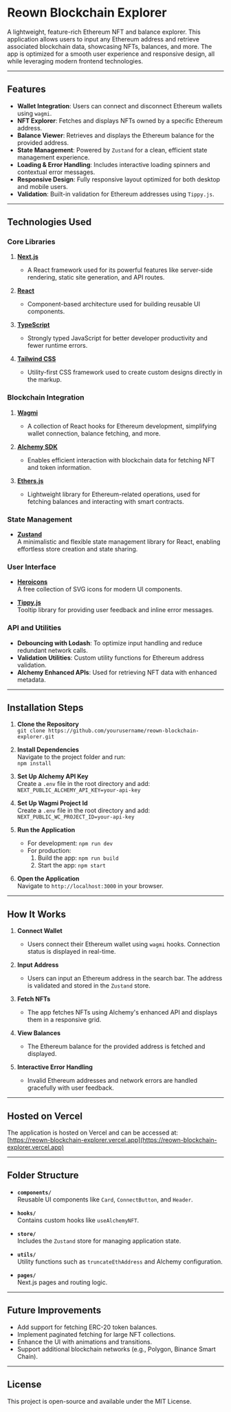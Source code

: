 # Reown Blockchain Explorer

A lightweight, feature-rich Ethereum NFT and balance explorer. This application allows users to input any Ethereum address and retrieve associated blockchain data, showcasing NFTs, balances, and more. The app is optimized for a smooth user experience and responsive design, all while leveraging modern frontend technologies.

---

## Features

- **Wallet Integration**: Users can connect and disconnect Ethereum wallets using `wagmi`.
- **NFT Explorer**: Fetches and displays NFTs owned by a specific Ethereum address.
- **Balance Viewer**: Retrieves and displays the Ethereum balance for the provided address.
- **State Management**: Powered by `Zustand` for a clean, efficient state management experience.
- **Loading & Error Handling**: Includes interactive loading spinners and contextual error messages.
- **Responsive Design**: Fully responsive layout optimized for both desktop and mobile users.
- **Validation**: Built-in validation for Ethereum addresses using `Tippy.js`.

---

## Technologies Used

### Core Libraries

1. **[Next.js](https://nextjs.org/)**  
   - A React framework used for its powerful features like server-side rendering, static site generation, and API routes.

2. **[React](https://reactjs.org/)**  
   - Component-based architecture used for building reusable UI components.

3. **[TypeScript](https://www.typescriptlang.org/)**  
   - Strongly typed JavaScript for better developer productivity and fewer runtime errors.

4. **[Tailwind CSS](https://tailwindcss.com/)**  
   - Utility-first CSS framework used to create custom designs directly in the markup.

### Blockchain Integration

1. **[Wagmi](https://wagmi.sh/)**  
   - A collection of React hooks for Ethereum development, simplifying wallet connection, balance fetching, and more.

2. **[Alchemy SDK](https://docs.alchemy.com/)**  
   - Enables efficient interaction with blockchain data for fetching NFT and token information.

3. **[Ethers.js](https://docs.ethers.org/)**  
   - Lightweight library for Ethereum-related operations, used for fetching balances and interacting with smart contracts.

### State Management

- **[Zustand](https://zustand-demo.pmnd.rs/)**  
  A minimalistic and flexible state management library for React, enabling effortless store creation and state sharing.

### User Interface

- **[Heroicons](https://heroicons.com/)**  
  A free collection of SVG icons for modern UI components.

- **[Tippy.js](https://atomiks.github.io/tippyjs/)**  
  Tooltip library for providing user feedback and inline error messages.

### API and Utilities

- **Debouncing with Lodash**: To optimize input handling and reduce redundant network calls.
- **Validation Utilities**: Custom utility functions for Ethereum address validation.
- **Alchemy Enhanced APIs**: Used for retrieving NFT data with enhanced metadata.

---

## Installation Steps

1. **Clone the Repository**  
   `git clone https://github.com/yourusername/reown-blockchain-explorer.git`

2. **Install Dependencies**  
   Navigate to the project folder and run:  
   `npm install`

3. **Set Up Alchemy API Key**  
   Create a `.env` file in the root directory and add:  
   `NEXT_PUBLIC_ALCHEMY_API_KEY=your-api-key`

3. **Set Up Wagmi Project Id**  
   Create a `.env` file in the root directory and add:  
   `NEXT_PUBLIC_WC_PROJECT_ID=your-api-key`

4. **Run the Application**  
   - For development: `npm run dev`  
   - For production:  
     1. Build the app: `npm run build`  
     2. Start the app: `npm start`

5. **Open the Application**  
   Navigate to `http://localhost:3000` in your browser.

---

## How It Works

1. **Connect Wallet**  
   - Users connect their Ethereum wallet using `wagmi` hooks. Connection status is displayed in real-time.

2. **Input Address**  
   - Users can input an Ethereum address in the search bar. The address is validated and stored in the `Zustand` store.

3. **Fetch NFTs**  
   - The app fetches NFTs using Alchemy's enhanced API and displays them in a responsive grid.

4. **View Balances**  
   - The Ethereum balance for the provided address is fetched and displayed.

5. **Interactive Error Handling**  
   - Invalid Ethereum addresses and network errors are handled gracefully with user feedback.

---

## Hosted on Vercel

The application is hosted on Vercel and can be accessed at:  
[https://reown-blockchain-explorer.vercel.app](https://reown-blockchain-explorer.vercel.app)

---

## Folder Structure

- **`components/`**  
  Reusable UI components like `Card`, `ConnectButton`, and `Header`.

- **`hooks/`**  
  Contains custom hooks like `useAlchemyNFT`.

- **`store/`**  
  Includes the `Zustand` store for managing application state.

- **`utils/`**  
  Utility functions such as `truncateEthAddress` and Alchemy configuration.

- **`pages/`**  
  Next.js pages and routing logic.

---

## Future Improvements

- Add support for fetching ERC-20 token balances.
- Implement paginated fetching for large NFT collections.
- Enhance the UI with animations and transitions.
- Support additional blockchain networks (e.g., Polygon, Binance Smart Chain).

---

## License

This project is open-source and available under the MIT License.
